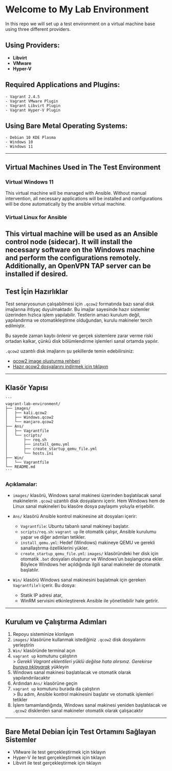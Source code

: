 # Welcome to My Lab Environment

In this repo we will set up a test environment on a virtual machine base using three different providers.

## Using Providers:
  - **Libvirt**
  - **VMware**
  - **Hyper-V**

## Required Applications and Plugins:
    - Vagrant 2.4.5  
    - Vagrant VMware Plugin  
    - Vagrant Libvirt Plugin  
    - Vagrant Hyper-V Plugin  

## Using Bare Metal Operating Systems:
    - Debian 10 KDE Plasma  
    - Windows 10  
    - Windows 11  

---

## Virtual Machines Used in The Test Environment

###  Virtual Windows 11  
  This virtual machine will be managed with Ansible. Without manual intervention, all necessary applications will be installed and configurations will be done automatically by the ansible virtual machine.

###  Virtual Linux for Ansible  
  This virtual machine will be used as an Ansible control node (sidecar). It will install the necessary software on the Windows machine and perform the configurations remotely. Additionally, an OpenVPN TAP server can be installed if desired.
---

## Test İçin Hazırlıklar

  Test senaryosunun çalışabilmesi için `.qcow2` formatında bazı sanal disk imajlarına ihtiyaç duyulmaktadır. Bu imajlar sayesinde hazır sistemler üzerinden hızlıca işlem yapılabilir. Testlerin amacı kurulum değil, yapılandırma ve otomatikleştirme olduğundan, kurulu makineler tercih edilmiştir.

  Bu sayede zaman kaybı önlenir ve gerçek sistemlere zarar verme riski ortadan kalkar, çünkü disk bölümlendirme işlemleri sanal ortamda yapılır.

`.qcow2` uzantılı disk imajlarını şu şekillerde temin edebilirsiniz:

  -  [qcow2 image oluşturma rehberi](#)
  -  [Hazır qcow2 dosyalarını indirmek için tıklayın](#)

---

##  Klasör Yapısı

    ```
    vagrant-lab-environment/
    ├── images/
    │   ├── kali.qcow2
    │   ├── Windows.qcow2
    │   └── manjaro.qcow2
    ├── Ans/
    │   ├── Vagrantfile
    │   └── scripts/
    │       ├── req.sh
    │       ├── install_qemu.yml
    │       ├── create_startup_qemu_file.yml
    │       └── hosts.ini
    ├── Win/
    │   └── Vagrantfile
    └── README.md
    ```

### Açıklamalar:

  - `images/` klasörü, Windows sanal makinesi üzerinden başlatılacak sanal makinelerin `.qcow2` uzantılı disk dosyalarını içerir. Hem Windows hem de Linux sanal makineleri bu klasöre dosya paylaşımı yoluyla erişebilir.
  
  - `Ans/` klasörü Ansible kontrol makinesine ait dosyaları içerir:
    - `Vagrantfile`: Ubuntu tabanlı sanal makineyi başlatır.
    - `scripts/req.sh`: `vagrant up` ile otomatik çalışır, Ansible kurulumu yapar ve diğer adımları tetikler.
    - `install_qemu.yml`: Hedef (Windows) makineye QEMU ve gerekli sanallaştırma özelliklerini yükler.
    - `create_startup_qemu_file.yml`: `images/` klasöründeki her disk için otomatik `.bat` dosyaları oluşturur ve Windows’un başlangıcına ekler. Böylece Windows her açıldığında ilgili sanal makineler de otomatik başlatılır.
  
  - `Win/` klasörü Windows sanal makinesini başlatmak için gereken `Vagrantfile`’ı içerir. Bu dosya:
    - Statik IP adresi atar,
    - WinRM servisini etkinleştirerek Ansible ile yönetilebilir hale getirir.
  
  ---

## Kurulum ve Çalıştırma Adımları

  1.  Repoyu sisteminize klonlayın  
  2.  `images/` klasörüne kullanmak istediğiniz `.qcow2` disk dosyalarını yerleştirin  
  3.  `Win/` klasöründe terminal açın  
  4.  `vagrant up` komutunu çalıştırın  
     > *Gerekli Vagrant eklentileri yüklü değilse hata alırsınız. Gerekirse [buraya tıklayarak](#) yükleyin*  
  5.  Windows sanal makinesi başlatılacak ve otomatik olarak yapılandırılacaktır  
  6.  Ardından `Ans/` klasörüne geçin  
  7.  `vagrant up` komutunu burada da çalıştırın  
     > Bu adım, Ansible kontrol makinesini başlatır ve otomatik işlemleri tetikler  
  8.  İşlem tamamlandığında, Windows sanal makinesi yeniden başlatılacak ve `.qcow2` disklerden sanal makineler otomatik olarak çalışacaktır  

---

## Bare Metal Debian İçin Test Ortamını Sağlayan Sistemler
 
  -  VMware ile test gerçekleştirmek için tıklayın  
  -  Hyper-V ile test gerçekleştirmek için tıklayın  
  -  Libvirt ile test gerçekleştirmek için tıklayın
